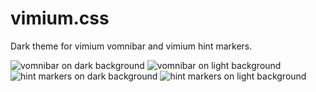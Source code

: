 # vimium.css
Dark theme for vimium vomnibar and vimium hint markers.

![vomnibar on dark background](http://imgur.com/a/tA8lZeD.png)
![vomnibar on light background](http://imgur.com/a/1nVopYW.png)
![hint markers on dark background](http://imgur.com/a/45T6c0c.png)
![hint markers on light background](http://imgur.com/a/ez6RLlL.png)
